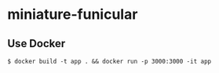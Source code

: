 # miniature-funicular

## Use Docker

```shell
$ docker build -t app . && docker run -p 3000:3000 -it app
```
